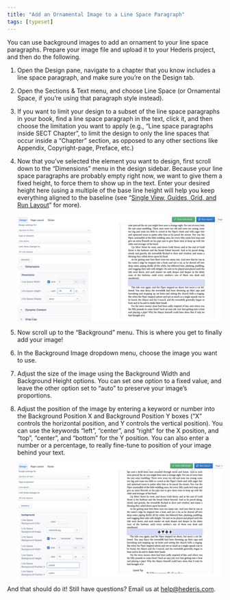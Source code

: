```yaml
---
title: "Add an Ornamental Image to a Line Space Paragraph"
tags: [typeset]
---
```

 
<html><body><section data-type="chapter" class="hsecchapter" data-hederis-type="hsecchapter" id="line-space-ornament" data-pi-attrs="id: line-space-ornament; data-tags: typeset;" role="doc-chapter" data-tags="typeset" data-author-name=" " data-book-title=" " title="Add an Ornamental Image to a Line Space Paragraph"><p class="hblkp" data-hederis-type="hblkp" id="pMbjZCh8A">You can use background images to add an ornament to your line space paragraphs. Prepare your image file and upload it to your Hederis project, and then do the following.</p><ol class="hwprnumlist" data-hederis-type="hwprnumlist" id="p8G25QAvg"><li class="hblkoli" data-hederis-type="hblkoli" id="liYymhzLDl"><p class="hblkoli" data-hederis-type="hblklip" id="pK6CuMA7h">Open the Design pane, navigate to a chapter that you know includes a line space paragraph, and make sure you&#8217;re on the Design tab.</p></li><li class="hblkoli" data-hederis-type="hblkoli" id="liotPhFfY9"><p class="hblkoli" data-hederis-type="hblklip" id="pg2TEJ8Wc">Open the Sections &amp; Text menu, and choose Line Space (or Ornamental Space, if you&#8217;re using that paragraph style instead).</p></li><li class="hblkoli" data-hederis-type="hblkoli" id="liVrplhQeh"><p class="hblkoli" data-hederis-type="hblklip" id="ppuhDtpk5">If you want to limit your design to a subset of the line space paragraphs in your book, find a line space paragraph in the text, click it, and then choose the limitation you want to apply (e.g., &#8220;Line space paragraphs inside SECT Chapter&#8221;, to limit the design to only the line spaces that occur inside a &#8220;Chapter&#8221; section, as opposed to any other sections like Appendix, Copyright-page, Preface, etc.)</p></li><li class="hblkoli" data-hederis-type="hblkoli" id="liqC3QU57a"><p class="hblkoli" data-hederis-type="hblklip" id="pd0Aw9xrI">Now that you&#8217;ve selected the element you want to design, first scroll down to the &#8220;Dimensions&#8221; menu in the design sidebar. Because your line space paragraphs are probably empty right now, we want to give them a fixed height, to force them to show up in the text. Enter your desired height here (using a multiple of the base line height will help you keep everything aligned to the baseline (see &#8220;<a href="{% link _docs/typeset-view-toolbar.md %}" class="hspana" data-hederis-type="hspana" id="pvswHQWhs">Single View, Guides, Grid, and Run Layout</a>&#8221; for more).</p><img data-hederis-type="hblkimg" class="hblkimg" id="pFchydtbf" src="/images/linespace_height.png" data-img-src="/images/linespace_height.png"/></li><li class="hblkoli" data-hederis-type="hblkoli" id="li5safAAgK"><p class="hblkoli" data-hederis-type="hblklip" id="piENhk9hl">Now scroll up to the &#8220;Background&#8221; menu. This is where you get to finally add your image!</p></li><li class="hblkoli" data-hederis-type="hblkoli" id="liH2JYPjsM"><p class="hblkoli" data-hederis-type="hblklip" id="pJe5VUPfr">In the Background Image dropdown menu, choose the image you want to use.</p></li><li class="hblkoli" data-hederis-type="hblkoli" id="li00MGIb92"><p class="hblkoli" data-hederis-type="hblklip" id="pP1eYyDCD">Adjust the size of the image using the Background Width and Background Height options. You can set one option to a fixed value, and leave the other option set to &#8220;auto&#8221; to preserve your image&#8217;s proportions.</p></li><li class="hblkoli" data-hederis-type="hblkoli" id="lipejsRB6W"><p class="hblkoli" data-hederis-type="hblklip" id="pZNNML7zr">Adjust the position of the image by entering a keyword or number into the Background Position X and Background Position Y boxes (&#8220;X&#8221; controls the horizontal position, and Y controls the vertical position). You can use the keywords &#8220;left&#8221;, &#8220;center&#8221;, and &#8220;right&#8221; for the X position, and &#8220;top&#8221;, &#8220;center&#8221;, and &#8220;bottom&#8221; for the Y position. You can also enter a number or a percentage, to really fine-tune to position of your image behind your text.</p><img data-hederis-type="hblkimg" class="hblkimg" id="pjxdSgatD" src="/images/linespace_done.png" data-img-src="/images/linespace_done.png"/></li></ol><p class="hblkp" data-hederis-type="hblkp" id="pi23nBQkR">And that should do it! Still have questions? Email us at <a href="mailto:help@hederis.com" class="hspana" data-hederis-type="hspana" id="pRxjbOrhX">help@hederis.com</a>. </p></section></body></html>
